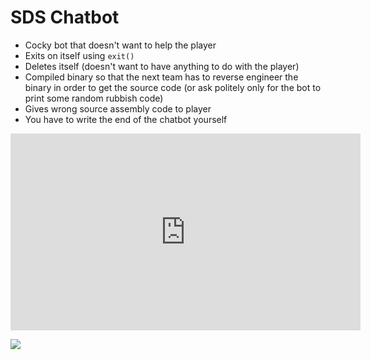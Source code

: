 # SDS Chatbot

- Cocky bot that doesn't want to help the player
- Exits on itself using `exit()`
- Deletes itself (doesn't want to have anything to do with the player)
- Compiled binary so that the next team has to reverse engineer the binary in order to get the source code (or ask politely only for the bot to print some random rubbish code)
- Gives wrong source assembly code to player
- You have to write the end of the chatbot yourself

<iframe width="560" height="315" src="https://www.youtube.com/embed/apVR5Htz0K4" frameborder="0" allow="accelerometer; autoplay; clipboard-write; encrypted-media; gyroscope; picture-in-picture" allowfullscreen></iframe>

![](https://i.imgur.com/KPKJHKy.jpg)